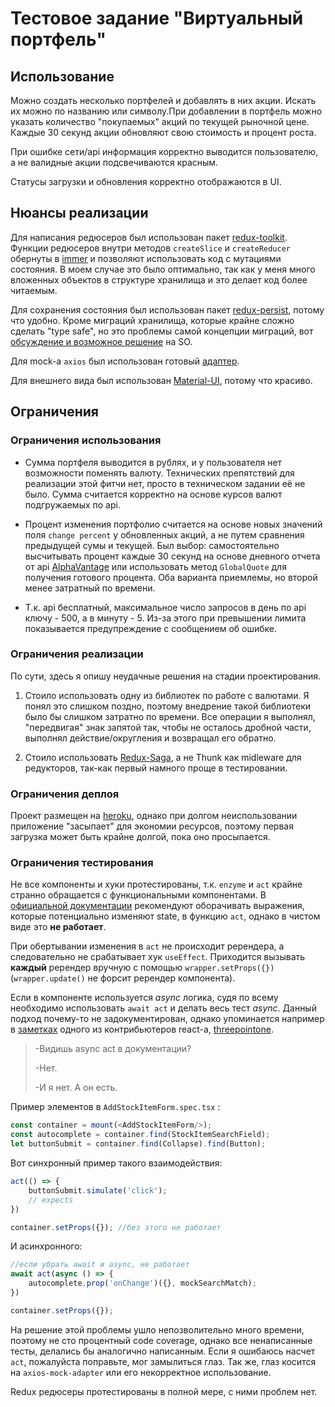 # Тестовое задание "Виртуальный портфель"

## Использование

Можно создать несколько портфелей и добавлять в них акции. Искать их можно по названию или символу.При добавлении в портфель можно указать количество "покупаемых" акций по текущей рыночной цене. Каждые 30 секунд акции обновляют свою стоимость и процент роста.

При ошибке сети/api информация корректно выводится пользователю, а не валидные акции подсвечиваются красным.

Статусы загрузки и обновления корректно отображаются в UI.

## Нюансы реализации

Для написания редюсеров был использован пакет [redux-toolkit](https://redux-toolkit.js.org/). Функции редюсеров внутри методов `createSlice` и `createReducer` обернуты в [immer](https://github.com/immerjs/immer) и позволяют использовать код с мутациями состояния. В моем случае это было оптимально, так как у меня много вложенных объектов в структуре хранилища и это делает код более читаемым.

Для сохранения состояния был использован пакет [redux-persist](https://github.com/rt2zz/redux-persist), потому что удобно. Кроме миграций хранилища, которые крайне сложно сделать "type safe", но это проблемы самой концепции миграций, вот [обсуждение и возможное решение](https://stackoverflow.com/questions/51624096/typescript-typed-redux-persist-migrationmanifest) на SO.

Для mock-а `axios` был использован готовый [адаптер](https://github.com/ctimmerm/axios-mock-adapter).

Для внешнего вида был использован [Material-UI](https://material-ui.com/), потому что красиво.

## Ограничения

### Ограничения использования

* Сумма портфеля выводится в рублях, и у пользователя нет возможности поменять валюту. Технических прeпятствий для реализации этой фитчи нет, просто в техническом задании её не было. Сумма считается корректно на основе курсов валют подгружаемых по api.

* Процент изменения портфолио считается на основе новых значений поля `change percent` у обновленных акций, а не путем сравнения предыдущей сумы и текущей. Был выбор: самостоятельно высчитывать процент каждые 30 секунд на основе дневного отчета от api [AlphaVantage](https://www.alphavantage.co/documentation/) или использовать метод `GlobalQuote` для получения готового процента. Оба варианта приемлемы, но второй менее затратный по времени.

* Т.к. api бесплатный, максимальное число запросов в день по api ключу - 500, а в минуту - 5. Из-за этого при превышении лимита показывается предупреждение с сообщением об ошибке.

### Ограничения реализации

По сути, здесь я опишу неудачные решения на стадии проектирования.

1. Стоило использовать одну из библиотек по работе с валютами. Я понял это слишком поздно, поэтому внедрение такой библиотеки было бы слишком затратно по времени. Все операции я выполнял, "передвигая" знак запятой так, чтобы не осталось дробной части, выполнял действие/округления и возвращал его обратно.

2. Стоило использовать [Redux-Saga](https://redux-saga.js.org/), а не Thunk как midleware для редукторов, так-как первый намного проще в тестировании.

### Ограничения деплоя

Проект размещен на [heroku](http://investor-test-app.herokuapp.com/), однако при долгом неиспользовании приложение "засыпает" для экономии ресурсов, поэтому первая загрузка может быть крайне долгой, пока оно просыпается.

### Ограничения тестирования

Не все компоненты и хуки протестированы, т.к. `enzyme` и `act` крайне странно обращается с функциональными компонентами. В [официальной документации](https://reactjs.org/docs/test-utils.html#act) рекомендуют оборачивать выражения, которые потенциально изменяют state, в функцию `act`, однако в чистом виде это **не работает**.

При обертывании изменения в `act` не происходит ререндера, а следовательно не срабатывает хук `useEffect`. Приходится вызывать **каждый** ререндер вручную с помощью `wrapper.setProps({})` (`wrapper.update()` не форсит ререндер компонента).

Если в компоненте используется *async* логика, судя по всему необходимо использовать `await act` и делать весь тест *async*. Данный подход почему-то не задокументирован, однако упоминается например в [заметках](https://github.com/threepointone/react-act-examples/blob/master/sync.md#async--await) одного из контрибьютеров react-а, [threepointone](https://github.com/threepointone).

> -Видишь async act в документации?
>
> -Нет.
>
> -И я нет. А он есть.

Пример элементов в `AddStockItemForm.spec.tsx` :

```javascript
const container = mount(<AddStockItemForm/>);
const autocomplete = container.find(StockItemSearchField);
let buttonSubmit = container.find(Collapse).find(Button);
```

Вот синхронный пример такого взаимодействия:

```javascript
act(() => {
    buttonSubmit.simulate('click');
    // expects
})

container.setProps({}); //без этого не работает
```

И асинхронного:

```javascript
//если убрать await и async, не работает
await act(async () => {
    autocomplete.prop('onChange')({}, mockSearchMatch);
})

container.setProps({});
```

На решение этой проблемы ушло непозволительно много времени, поэтому не сто процентный code coverage, однако все ненаписанные тесты, делались бы аналогично написанным. Если я ошибаюсь насчет `act`, пожалуйста поправьте, мог замылиться глаз. Так же, глаз косится на `axios-mock-adapter` или его некорректное использование.

Redux редюсеры протестированы в полной мере, с ними проблем нет.

